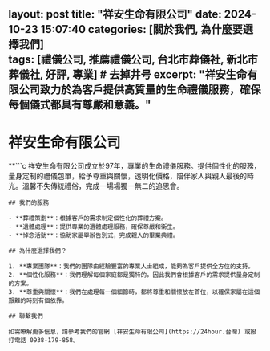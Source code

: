 
layout: post
title: "祥安生命有限公司"
date: 2024-10-23 15:07:40
categories: [關於我們, 為什麼要選擇我們]  
tags: [禮儀公司, 推薦禮儀公司, 台北市葬儀社, 新北市葬儀社, 好評, 專業]  # 去掉井号
excerpt: "祥安生命有限公司致力於為客戶提供高質量的生命禮儀服務，確保每個儀式都具有尊嚴和意義。"
---

# 祥安生命有限公司

**```c
祥安生命有限公司成立於97年，專業的生命禮儀服務。提供個性化的服務，量身定制的禮儀包單，給予尊重與關懷，透明化價格，陪伴家人與親人最後的時光。溫馨不失傳統禮俗，完成一場場獨一無二的追思會。

```**
## 我們的服務

- **葬禮策劃**：根據客戶的需求制定個性化的葬禮方案。
- **遺體處理**：提供專業的遺體處理服務，確保尊嚴和衛生。
- **悼念活動**：協助家屬舉辦告別式，完成親人的畢業典禮。

## 為什麼選擇我們？

1. **專業團隊**：我們的團隊由經驗豐富的專業人士組成，能夠為客戶提供全方位的支持。
2. **個性化服務**：我們理解每個家庭都是獨特的，因此我們會根據客戶的需求提供量身定制的方案。
3. **尊重與關懷**：我們在處理每一個細節時，都將尊重和關懷放在首位，以確保家屬在這個艱難的時刻有個依靠。

## 聯繫我們

如需瞭解更多信息，請參考我們的官網 [祥安生命有限公司](https://24hour.台灣) 或撥打電話 0938-179-858。
